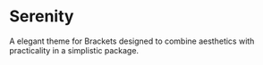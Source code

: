 # Serenity
A elegant theme for Brackets designed to combine aesthetics with practicality in a simplistic package.
